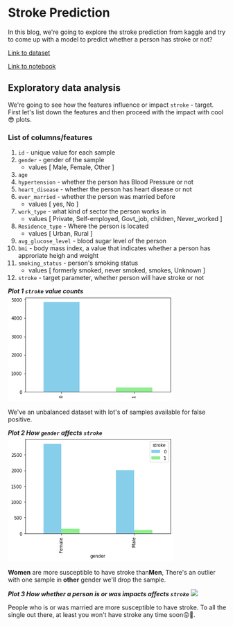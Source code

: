 # Stroke Prediction

In this blog, we're going to explore the stroke prediction from kaggle and try to come up with a model to predict whether a person has stroke or not?

[Link to dataset](https://www.kaggle.com/fedesoriano/stroke-prediction-dataset)

[Link to notebook](https://github.com/JpChii/ML-Projects/blob/main/end-to-end-stroke-prediction.ipynb)

## Exploratory data analysis

We're going to see how the features influence or impact `stroke` - target. First let's list down the features and then proceed with the impact with cool😎 plots.

### List of columns/features
1. `id` - unique value for each sample
2. `gender` - gender of the sample 
    - values [ Male, Female, Other ]
3. `age`
4. `hypertension` - whether the person has Blood Pressure or not
5. `heart_disease` - whether the person has heart disease or not
6. `ever_married` - whether the person was married before
    - values [ yes, No ]
7. `work_type` - what kind of sector the person works in
    - values [ Private, Self-employed, Govt_job, children, Never_worked ]
8. `Residence_type` - Where the person is located
    - values [ Urban, Rural ]
9. `avg_glucose_level` - blood sugar level of the person
10. `bmi` - body mass index, a value that indicates whether a person has approriate heigh and weight
11. `smoking_status` - person's smoking status
     - values [ formerly smoked, never smoked, smokes, Unknown ]
12. `stroke` - target parameter, whether person will have stroke or not

***Plot 1 `stroke` value counts***
<img src="/images/stroke/target-value-counts.png">

We've an unbalanced dataset with lot's of samples available for false positive.

***Plot 2 How `gender` affects `stroke`***
<img src="/images/stroke/stroke-gender.png">

**Women** are more susceptible to have stroke than**Men**, There's an outlier with one sample in **other** gender we'll drop the sample.

***Plot 3 How whether a person is or was impacts affects `stroke`***
<image src="/images/stroke/ever-married-stroke.png">

People who is or was married are more susceptible to have stroke. To all the single out there, at least you won't have stroke any time soon😜🤣.
